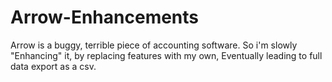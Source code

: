 # Arrow-Enhancements
Arrow is a buggy, terrible piece of accounting software. So i'm slowly "Enhancing" it, by replacing features with my own, Eventually leading to full data export as a csv.
